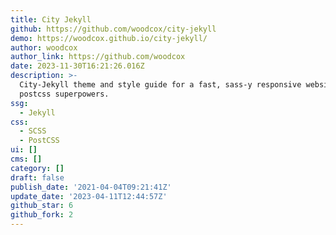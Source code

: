 ```yaml
---
title: City Jekyll
github: https://github.com/woodcox/city-jekyll
demo: https://woodcox.github.io/city-jekyll/
author: woodcox
author_link: https://github.com/woodcox
date: 2023-11-30T16:21:26.016Z
description: >-
  City-Jekyll theme and style guide for a fast, sass-y responsive website with
  postcss superpowers.
ssg:
  - Jekyll
css:
  - SCSS
  - PostCSS
ui: []
cms: []
category: []
draft: false
publish_date: '2021-04-04T09:21:41Z'
update_date: '2023-04-11T12:44:57Z'
github_star: 6
github_fork: 2
---
```


